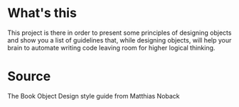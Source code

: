 # What's this

This project is there in order to present some principles of designing objects and show you a list of guidelines that, while designing objects, 
will help your brain to automate writing code leaving room for higher logical thinking.

# Source

The Book Object Design style guide from Matthias Noback